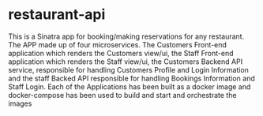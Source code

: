 # restaurant-api
This is a Sinatra app for booking/making reservations for any restaurant. The APP made up of four microservices. The Customers Front-end application which renders the Customers view/ui, the Staff Front-end application which renders the Staff view/ui, the Customers Backend API service, responsible for handling Customers Profile and Login Information and the staff Backed API responsible for handling Bookings Information and Staff Login. Each of the Applications has been built as a docker image and docker-compose has been used to build and start and orchestrate the images
